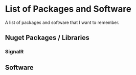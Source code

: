 # List of Packages and Software
A list of packages and software that I want to remember.

## Nuget Packages / Libraries
### SignalR

## Software
